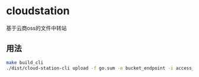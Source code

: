 # cloudstation

基于云商oss的文件中转站

## 用法

```sh
make build_cli
./dist/cloud-station-cli upload -f go.sum -e bucket_endpoint -i access_id -k access_key -b bucket_name
```
